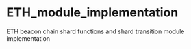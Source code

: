 # ETH_module_implementation
ETH beacon chain shard functions and shard transition module implementation
